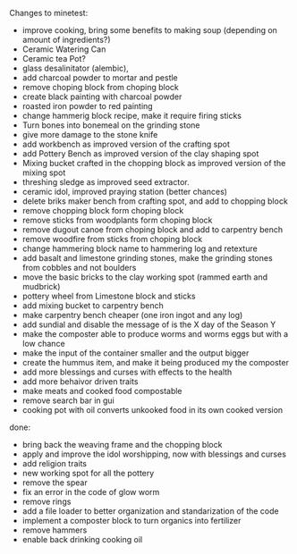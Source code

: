 Changes to minetest:

- improve cooking, bring some benefits to making soup (depending on amount of ingredients?)
- Ceramic Watering Can
- Ceramic tea Pot?
- glass desalinitator (alembic),
- add charcoal powder to mortar and pestle
- remove choping block from choping block
- create black painting with charcoal powder
- roasted iron powder to red painting
- change hammerig block recipe, make it require firing sticks
- Turn bones into bonemeal on the grinding stone
- give more damage to the stone knife
- add workbench as improved version of the crafting spot
- add Pottery Bench as improved version of the clay shaping spot
- Mixing bucket crafted in the chopping block as improved version of the mixing spot
- threshing sledge as improved seed extractor.
- ceramic idol, improved praying station (better chances)
- delete briks maker bench from crafting spot, and add to chopping block
- remove chopping block form choping block
- remove sticks from woodplants form choping block
- remove dugout canoe from choping block and add to carpentry bench
- remove woodfire from sticks from choping block
- change hammering block name to hammering log and retexture
- add basalt and limestone grinding stones, make the grinding stones from cobbles and not boulders
- move the basic bricks to the clay working spot (rammed earth and mudbrick)
- pottery wheel from Limestone block and sticks 
- add mixing bucket to carpentry bench
- make carpentry bench cheaper (one iron ingot and any log)
- add sundial and disable the message of is the X day of the Season Y
- make the composter able to produce worms and worms eggs but with a low chance
- make the input of the container smaller and the output bigger
- create the hummus item, and make it being produced my the composter
- add more blessings and curses with effects to the health
- add more behaivor driven traits
- make meats and cooked food compostable
- remove search bar in gui
- cooking pot with oil converts unkooked food in its own cooked version

done:

- bring back the weaving frame and the chopping block
- apply and improve the idol worshipping, now with blessings and curses
- add religion traits 
- new working spot for all the pottery
- remove the spear
- fix an error in the code of glow worm
- remove rings
- add a file loader to better organization and standarization of the code
- implement a composter block to turn organics into fertilizer
- remove hammers
- enable back drinking cooking oil